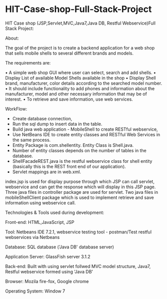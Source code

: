 # HIT-Case-shop-Full-Stack-Project

HIT Case shop (JSP,Servlet,MVC,Java7,Java DB, Restful Webservice)Full Stack Project:

About:

The goal of the project is to create a backend application  for a web shop that sells mobile shells to several different brands and models.

The requirements are:

•	A simple web shop GUI where user can select, search and add shells.
•	Display List of available Model Shells available in the shop
•	Display Shell brand, manufacturer, color details according to the searched model number.
•	It should include functionality to add phones and information about the manufacturer, model and other necessary information that may be of interest.
•	To retrieve and save information, use web services.

WorkFlow: 

- Create database connection, 
- Run the sql dump to insert data in the table. 
- Build java web application - MobileShell to create RESTful webservice, 
- Use NetBeans IDE to create entity classes and RESTful Web Services in the same process.
- Entity Package is com.shellentity. Entity Class is Shell.java.
- Number of entity classes depends on the number of tables in the database.
- ShellFacadeREST.java is the restful webservice class for shell entity (basically this is the REST front end of our application).
- Servlet mappings are in web.xml.

index.jsp is used for display purpose through which JSP can call servlet, webservice and can get the response which will display in this JSP page. 
Three java files in controller package are used for servlet. Two java files in mobileShellClient package which is used to implement retrieve and save information using webservice call.

Technologies & Tools used during development:

Front-end: HTML,JavaScript, JSP

Tool: Netbeans IDE 7.2.1, webservice testing tool - postman/Test restful webservices via Netbeans

Database: SQL database ('Java DB' database server)

Application Server: GlassFish server 3.1.2

Back-end: Built with using servlet follwed MVC model structure, Java7, Restful webservice formed using 'Java DB'

Browser: Mozila fire-fox, Google chrome

Operating System: Window 7
